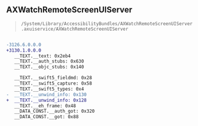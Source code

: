 ## AXWatchRemoteScreenUIServer

> `/System/Library/AccessibilityBundles/AXWatchRemoteScreenUIServer.axuiservice/AXWatchRemoteScreenUIServer`

```diff

-3126.6.0.0.0
+3130.1.0.0.0
   __TEXT.__text: 0x2eb4
   __TEXT.__auth_stubs: 0x630
   __TEXT.__objc_stubs: 0x140

   __TEXT.__swift5_fieldmd: 0x28
   __TEXT.__swift5_capture: 0x58
   __TEXT.__swift5_types: 0x4
-  __TEXT.__unwind_info: 0x130
+  __TEXT.__unwind_info: 0x128
   __TEXT.__eh_frame: 0x48
   __DATA_CONST.__auth_got: 0x320
   __DATA_CONST.__got: 0x88

```
